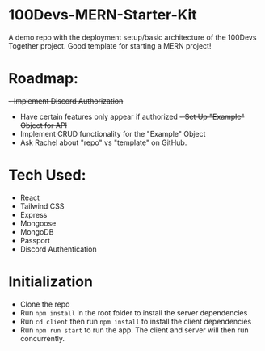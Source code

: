 # 100Devs-MERN-Starter-Kit
A demo repo with the deployment setup/basic architecture of the 100Devs Together project. Good template for starting a MERN project!

# Roadmap:
~~- Implement Discord Authorization~~
- Have certain features only appear if authorized
~~- Set Up "Example" Object for API~~
- Implement CRUD functionality for the "Example" Object
- Ask Rachel about "repo" vs "template" on GitHub.
# Tech Used:
- React
- Tailwind CSS
- Express
- Mongoose
- MongoDB
- Passport
- Discord Authentication

# Initialization
- Clone the repo
- Run ```npm install``` in the root folder to install the server dependencies
- Run ```cd client``` then run ```npm install``` to install the client dependencies
- Run ```npm run start``` to run the app. The client and server will then run concurrently.